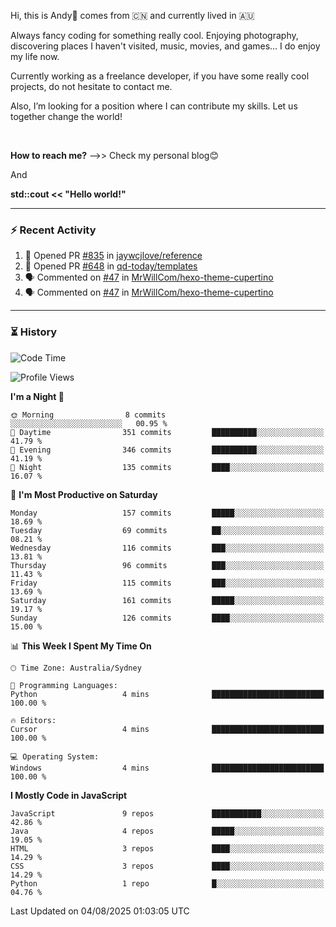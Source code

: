 Hi, this is Andy👋 comes from :cn: and currently lived in 🇦🇺

Always fancy coding for something really cool. Enjoying photography, discovering places I haven't visited, music, movies, and games... I do enjoy my life now.

Currently working as a freelance developer, if you have some really cool projects, do not hesitate to contact me.

Also, I’m looking for a position where I can contribute my skills. Let us together change the world!

<br>

<b>How to reach me?</b> -->> Check my personal blog😊

And

**std::cout << "Hello world!"**

---

### ⚡ Recent Activity
<!--START_SECTION:activity-->
1. 💪 Opened PR [#835](https://github.com/jaywcjlove/reference/pull/835) in [jaywcjlove/reference](https://github.com/jaywcjlove/reference)
2. 💪 Opened PR [#648](https://github.com/qd-today/templates/pull/648) in [qd-today/templates](https://github.com/qd-today/templates)
3. 🗣 Commented on [#47](https://github.com/MrWillCom/hexo-theme-cupertino/issues/47#issuecomment-1879639014) in [MrWillCom/hexo-theme-cupertino](https://github.com/MrWillCom/hexo-theme-cupertino)
4. 🗣 Commented on [#47](https://github.com/MrWillCom/hexo-theme-cupertino/issues/47#issuecomment-1879638108) in [MrWillCom/hexo-theme-cupertino](https://github.com/MrWillCom/hexo-theme-cupertino)
<!--END_SECTION:activity-->

---

### ⏳ History
<!--START_SECTION:waka-->
![Code Time](http://img.shields.io/badge/Code%20Time-236%20hrs%2031%20mins-blue)

![Profile Views](http://img.shields.io/badge/Profile%20Views-0-blue)

**I'm a Night 🦉** 

```text
🌞 Morning                8 commits           ░░░░░░░░░░░░░░░░░░░░░░░░░   00.95 % 
🌆 Daytime                351 commits         ██████████░░░░░░░░░░░░░░░   41.79 % 
🌃 Evening                346 commits         ██████████░░░░░░░░░░░░░░░   41.19 % 
🌙 Night                  135 commits         ████░░░░░░░░░░░░░░░░░░░░░   16.07 % 
```
📅 **I'm Most Productive on Saturday** 

```text
Monday                   157 commits         █████░░░░░░░░░░░░░░░░░░░░   18.69 % 
Tuesday                  69 commits          ██░░░░░░░░░░░░░░░░░░░░░░░   08.21 % 
Wednesday                116 commits         ███░░░░░░░░░░░░░░░░░░░░░░   13.81 % 
Thursday                 96 commits          ███░░░░░░░░░░░░░░░░░░░░░░   11.43 % 
Friday                   115 commits         ███░░░░░░░░░░░░░░░░░░░░░░   13.69 % 
Saturday                 161 commits         █████░░░░░░░░░░░░░░░░░░░░   19.17 % 
Sunday                   126 commits         ████░░░░░░░░░░░░░░░░░░░░░   15.00 % 
```


📊 **This Week I Spent My Time On** 

```text
🕑︎ Time Zone: Australia/Sydney

💬 Programming Languages: 
Python                   4 mins              █████████████████████████   100.00 % 

🔥 Editors: 
Cursor                   4 mins              █████████████████████████   100.00 % 

💻 Operating System: 
Windows                  4 mins              █████████████████████████   100.00 % 
```

**I Mostly Code in JavaScript** 

```text
JavaScript               9 repos             ███████████░░░░░░░░░░░░░░   42.86 % 
Java                     4 repos             █████░░░░░░░░░░░░░░░░░░░░   19.05 % 
HTML                     3 repos             ████░░░░░░░░░░░░░░░░░░░░░   14.29 % 
CSS                      3 repos             ████░░░░░░░░░░░░░░░░░░░░░   14.29 % 
Python                   1 repo              █░░░░░░░░░░░░░░░░░░░░░░░░   04.76 % 
```




 Last Updated on 04/08/2025 01:03:05 UTC
<!--END_SECTION:waka-->


<!---
JinchuanL/JinchuanL is a ✨ special ✨ repository because its `README.md` (this file) appears on your GitHub profile.
You can click the Preview link to take a look at your changes.
--->
